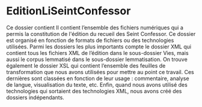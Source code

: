 # EditionLiSeintConfessor
Ce dossier contient Il contient l’ensemble des fichiers numériques qui a permis la constitution de l'édition du recueil des Seint Confessor. Ce dossier est organisé en fonction de formats de fichiers ou des technologies utilisées. Parmi les dossiers les plus importants compte le dossier XML qui contient tous les fichiers XML de l’édition dans le sous-dossier Vies, mais aussi le corpus lemmatisé dans le sous-dossier lemmatisation. On trouve également le dossier XSL qui contient l’ensemble des feuilles de transformation que nous avons utilisées pour mettre au point ce travail. Ces dernières sont classées en fonction de leur usage : commentaire, analyse de langue, visualisation du texte, etc. Enfin, quand nous avons utilisé des technologies qui sortaient des technologies XML, nous avons créé des dossiers indépendants.
